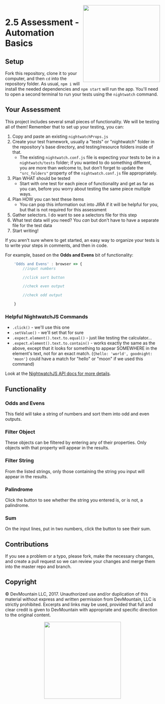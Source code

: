 <img src="https://devmounta.in/img/logowhiteblue.png" width="250" align="right">

# 2.5 Assessment - Automation Basics

## Setup

Fork this repository, clone it to your computer, and then `cd` into the repository folder.  As usual, `npm i` will install the needed dependencies and `npm start` will run the app.  You'll need to open a second terminal to run your tests using the `nightwatch` command.

## Your Assessment

This project includes several small pieces of functionality.  We will be testing all of them!  Remember that to set up your testing, you can:

1. Copy and paste an existing `nightwatchProps.js`
1. Create your test framework, usually a "tests" or "nightwatch" folder in the repository's base directory, and testing/resource folders inside of that.
   * The existing `nightwatch.conf.js` file is expecting your tests to be in a `nightwatch/tests` folder; if you wanted to do something different, you are more than welcome to, but don't forget to update the `"src_folders"` property of the `nightwatch.conf.js` file appropriately.
1. Plan WHAT should be tested
   * Start with one test for each piece of functionality and get as far as you can, before you worry about testing the same piece multiple ways.
1. Plan HOW you can test these items
   * You can pop this information out into JIRA if it will be helpful for you, but that is not required for this assessment
1. Gather selectors.  I do want to see a selectors file for this step
1. What test data will you need?  You *can* but don't have to have a separate file for the test data
1. Start writing!

If you aren't sure where to get started, an easy way to organize your tests is to write your steps in comments, and then in code.

For example, based on the **Odds and Evens** bit of functionality:
```js
    'Odds and Evens' : browser => {
        //input numbers

        //click sort button

        //check even output

        //check odd output

    }
```

### Helpful NightwatchJS Commands

* `.click()` - we'll use this one
* `.setValue()` - we'll set that for sure
* `.expect.element().text.to.equal()` - just like testing the calculator...
* `.expect.element().text.to.contain()` - works exactly the same as the above, except that it looks for something to appear SOMEWHERE in the element's text, not for an exact match.  (`{hello: 'world', goodnight: 'moon'}` could have a match for "hello" or "moon" if we used this command)

Look at the [NightwatchJS API docs for more details](http://nightwatchjs.org/api).

## Functionality

### Odds and Evens

This field will take a string of numbers and sort them into odd and even outputs.

### Filter Object

These objects can be filtered by entering any of their properties.  Only objects with that property will appear in the results.

### Filter String

From the listed strings, only those containing the string you input will appear in the results.

### Palindrome

Click the button to see whether the string you entered is, or is not, a palindrome.

### Sum

On the input lines, put in two numbers, click the button to see their sum.

## Contributions

If you see a problem or a typo, please fork, make the necessary changes, and create a pull request so we can review your changes and merge them into the master repo and branch.

## Copyright

© DevMountain LLC, 2017. Unauthorized use and/or duplication of this material without express and written permission from DevMountain, LLC is strictly prohibited. Excerpts and links may be used, provided that full and clear credit is given to DevMountain with appropriate and specific direction to the original content.

<p align="center">
<img src="https://devmounta.in/img/logowhiteblue.png" width="250">
</p>


